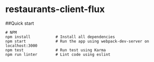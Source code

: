 # restaurants-client-flux

##Quick start

```
# NPM
npm install           # Install all dependencies
npm start             # Run the app using webpack-dev-server on localhost:3000
npm test              # Run test using Karma
npm run linter        # Lint code using eslint

